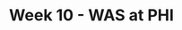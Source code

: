 ---
layout: game
title: Week 10 - WAS at PHI
season: 2006
game_id: 2006_10_WAS_PHI
away_team: WAS
home_team: PHI
---